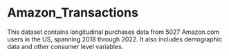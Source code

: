 # Amazon_Transactions
This dataset contains longitudinal purchases data from 5027 Amazon.com users in the US, spanning 2018 through 2022. It also includes demographic data and other consumer level variables.
